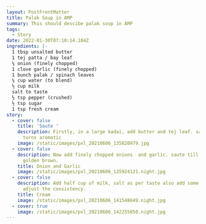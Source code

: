 ```yaml
---
layout: PostFrontMatter
title: Palak Soup in AMP
summary: This should descibe palak soup in AMP
tags:
  - Story
date: 2022-01-30T07:10:14.184Z
ingredients: |-
  1 tbsp unsalted butter
  1 tej patta / bay leaf
  ¼ onion (finely chopped)
  1 clove garlic (finely chopped)
  1 bunch palak / spinach leaves
  ¼ cup water (to blend)
  ½ cup milk
  salt to taste
  ½ tsp pepper (crushed)
  ½ tsp sugar
  1 tsp fresh cream
story:
  - cover: false
    title: 'Saute '
    description: Firstly, in a large kadai, add butter and tej leaf. saute till it
      turns aromatic
    image: /static/images/pxl_20210606_135820979.jpg
  - cover: false
    description: Now add finely chopped onions  and garlic. saute till they turn
      golden brown.
    title: Onion and Garlic
    image: /static/images/pxl_20210606_135924121.night.jpg
  - cover: false
    description: Add half cup of milk, salt as per taste also add some water to
      adjust the consistency.
    title: Cream
    image: /static/images/pxl_20210606_141548649.night.jpg
  - cover: true
    image: /static/images/pxl_20210606_142255850.night.jpg
---
```

